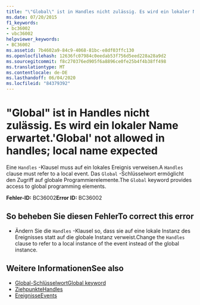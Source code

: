 ```yaml
---
title: "\"Global\" ist in Handles nicht zulässig. Es wird ein lokaler Name erwartet."
ms.date: 07/20/2015
f1_keywords:
- bc36002
- vbc36002
helpviewer_keywords:
- BC36002
ms.assetid: 7b4602a9-84c9-4068-81bc-e8df03ffc130
ms.openlocfilehash: 12636fc07984c0eedab53f756d5eed228a28a9d2
ms.sourcegitcommit: f8c270376ed905f6a8896ce0fe25b4f4b38ff498
ms.translationtype: MT
ms.contentlocale: de-DE
ms.lasthandoff: 06/04/2020
ms.locfileid: "84379392"
---
```

# <a name="global-not-allowed-in-handles-local-name-expected"></a><span data-ttu-id="a5213-102">"Global" ist in Handles nicht zulässig. Es wird ein lokaler Name erwartet.</span><span class="sxs-lookup"><span data-stu-id="a5213-102">'Global' not allowed in handles; local name expected</span></span>
<span data-ttu-id="a5213-103">Eine `Handles` -Klausel muss auf ein lokales Ereignis verweisen.</span><span class="sxs-lookup"><span data-stu-id="a5213-103">A `Handles` clause must refer to a local event.</span></span> <span data-ttu-id="a5213-104">Das `Global` -Schlüsselwort ermöglicht den Zugriff auf globale Programmierelemente.</span><span class="sxs-lookup"><span data-stu-id="a5213-104">The `Global` keyword provides access to global programming elements.</span></span>  
  
 <span data-ttu-id="a5213-105">**Fehler-ID:** BC36002</span><span class="sxs-lookup"><span data-stu-id="a5213-105">**Error ID:** BC36002</span></span>  
  
## <a name="to-correct-this-error"></a><span data-ttu-id="a5213-106">So beheben Sie diesen Fehler</span><span class="sxs-lookup"><span data-stu-id="a5213-106">To correct this error</span></span>  
  
- <span data-ttu-id="a5213-107">Ändern Sie die `Handles` -Klausel so, dass sie auf eine lokale Instanz des Ereignisses statt auf die globale Instanz verweist.</span><span class="sxs-lookup"><span data-stu-id="a5213-107">Change the `Handles` clause to refer to a local instance of the event instead of the global instance.</span></span>  
  
## <a name="see-also"></a><span data-ttu-id="a5213-108">Weitere Informationen</span><span class="sxs-lookup"><span data-stu-id="a5213-108">See also</span></span>

- [<span data-ttu-id="a5213-109">Global-Schlüsselwort</span><span class="sxs-lookup"><span data-stu-id="a5213-109">Global keyword</span></span>](../programming-guide/program-structure/namespaces.md#global-keyword-in-fully-qualified-names)
- [<span data-ttu-id="a5213-110">Ziehpunkte</span><span class="sxs-lookup"><span data-stu-id="a5213-110">Handles</span></span>](../language-reference/statements/handles-clause.md)
- [<span data-ttu-id="a5213-111">Ereignisse</span><span class="sxs-lookup"><span data-stu-id="a5213-111">Events</span></span>](../programming-guide/language-features/events/index.md)
